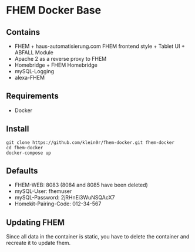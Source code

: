 # FHEM Docker Base

## Contains

- FHEM + haus-automatisierung.com FHEM frontend style + Tablet UI + ABFALL Module
- Apache 2 as a reverse proxy to FHEM
- Homebridge + FHEM Homebridge
- mySQL-Logging
- alexa-FHEM

## Requirements

- Docker

## Install

```
git clone https://github.com/klein0r/fhem-docker.git fhem-docker
cd fhem-docker
docker-compose up
```

## Defaults

- FHEM-WEB: 8083 (8084 and 8085 have been deleted)
- mySQL-User: fhemuser
- mySQL-Password: 2jRHnEi3WuNSQAcX7
- Homekit-Pairing-Code: 012-34-567

## Updating FHEM

Since all data in the container is static, you have to delete the container and recreate it to update fhem.
